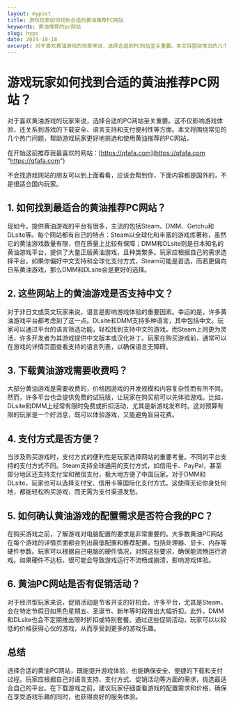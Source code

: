 ```yaml
---
layout: mypost
title: 游戏玩家如何找到合适的黄油推荐PC网站
keywords: 黄油推荐的pc网站
slug: hypc
date: 2024-10-18
excerpt: 对于喜欢黄油游戏的玩家来说，选择合适的PC网站至关重要。本文将围绕常见的几个热门问题，帮助游戏玩家更好地挑选和使用黄油推荐的PC网站。
---
```


# 游戏玩家如何找到合适的黄油推荐PC网站？

对于喜欢黄油游戏的玩家来说，选择合适的PC网站至关重要。这不仅影响游戏体验，还关系到游戏的下载安全、语言支持和支付便利性等方面。本文将围绕常见的几个热门问题，帮助游戏玩家更好地挑选和使用黄油推荐的PC网站。

在开始这前推荐我最喜欢的网站：[https://qfafa.com](https://qfafa.com "https://qfafa.com")

不会找游戏网站的朋友可以到上面看看，应该会帮到你，下面内容都是国外的，不是很适合国内玩家。

## 1. 如何找到最适合的黄油推荐PC网站？

现如今，提供黄油游戏的平台有很多，主流的包括Steam、DMM、Getchu和DLsite等。每个网站都有自己的特点：Steam以全球化和丰富的游戏库著称，虽然它的黄油游戏数量有限，但在质量上比较有保障；DMM和DLsite则是日本知名的黄油游戏平台，提供了大量正版黄油游戏，且种类繁多。玩家应根据自己的需求选择平台。如果你偏好中文支持和全球化支付方式，Steam可能是首选，而若更偏向日系黄油游戏，那么DMM和DLsite会是更好的选择。

## 2. 这些网站上的黄油游戏是否支持中文？

对于非日文或英文玩家来说，语言是影响游戏体验的重要因素。幸运的是，许多黄油游戏平台都考虑到了这一点。DLsite和DMM支持多种语言，其中包括中文。玩家可以通过平台的语言筛选功能，轻松找到支持中文的游戏。而Steam上则更为灵活，许多开发者为其游戏提供中文版本或汉化补丁。玩家在购买游戏前，通常可以在游戏的详情页面查看支持的语言列表，以确保语言无障碍。

## 3. 下载黄油游戏需要收费吗？

大部分黄油游戏是需要收费的，价格因游戏的开发规模和内容复杂性而有所不同。然而，许多平台也会提供免费的试玩版，让玩家在购买前可以先体验游戏。比如，DLsite和DMM上经常有限时免费或折扣活动，尤其是新游戏发布时。这对预算有限的玩家是一个好消息，既可以体验游戏，又能避免盲目花费。

## 4. 支付方式是否方便？

当涉及购买游戏时，支付方式的便利性是玩家选择网站的重要考量。不同的平台支持的支付方式不同。Steam支持全球通用的支付方式，如信用卡、PayPal，甚至部分地区还支持支付宝和微信支付，极大地方便了中国玩家。对于DMM和DLsite，玩家也可以选择支付宝、信用卡等国际化支付方式。这使得无论你身处何地，都能轻松购买游戏，而无需为支付渠道发愁。

## 5. 如何确认黄油游戏的配置需求是否符合我的PC？

在购买游戏之前，了解游戏对电脑配置的要求是非常重要的。大多数黄油PC网站在每个游戏的详情页面都会列出最低配置和推荐配置，包括处理器、显卡、内存等硬件参数。玩家可以根据自己电脑的硬件情况，对照这些要求，确保能流畅运行游戏。如果硬件不达标，很可能会导致游戏运行不流畅或崩溃，影响游戏体验。

## 6. 黄油PC网站是否有促销活动？

对于经济型玩家来说，促销活动是节省开支的好机会。许多平台，尤其是Steam，会在特定节假日如黑色星期五、圣诞节、新年等时段推出大幅折扣。此外，DMM和DLsite也会不定期推出限时折扣或特别套餐。通过这些促销活动，玩家可以以较低的价格获得心仪的游戏，从而享受到更多的游戏乐趣。

## 总结

选择合适的黄油PC网站，既能提升游戏体验，也能确保安全、便捷的下载和支付过程。玩家应根据自己对语言支持、支付方式、促销活动等方面的需求，挑选最适合自己的平台。在下载游戏之前，建议玩家仔细查看游戏的配置需求和价格，确保在享受游戏乐趣的同时，也获得良好的服务体验。